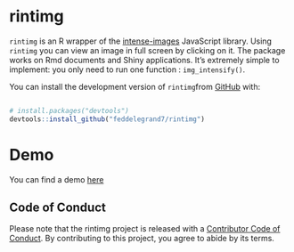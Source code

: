 
<!-- README.md is generated from README.Rmd. Please edit that file -->

# rintimg

<!-- badges: start -->

<!-- badges: end -->

`rintimg` is an R wrapper of the
[intense-images](https://github.com/tholman/intense-images) JavaScript
library. Using `rintimg` you can view an image in full screen by
clicking on it. The package works on Rmd documents and Shiny
applications. It’s extremely simple to implement: you only need to run
one function : `img_intensify()`.

You can install the development version of `rintimg`from
[GitHub](https://github.com/) with:

``` r

# install.packages("devtools")
devtools::install_github("feddelegrand7/rintimg")
```

# Demo

You can find a demo [here]()

## Code of Conduct

Please note that the rintimg project is released with a [Contributor
Code of
Conduct](https://contributor-covenant.org/version/2/0/CODE_OF_CONDUCT.html).
By contributing to this project, you agree to abide by its terms.
